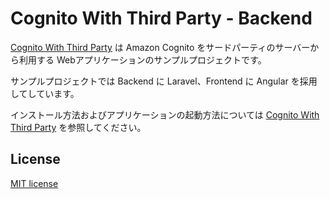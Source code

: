 # Cognito With Third Party - Backend

[Cognito With Third Party](https://github.com/raikiri-jp/cognito-with-third-party) は Amazon Cognito をサードパーティのサーバーから利用する Webアプリケーションのサンプルプロジェクトです。

サンプルプロジェクトでは Backend に Laravel、Frontend に Angular を採用してしています。

インストール方法およびアプリケーションの起動方法については [Cognito With Third Party](https://github.com/raikiri-jp/cognito-with-third-party) を参照してください。

## License

[MIT license](https://opensource.org/licenses/MIT)

